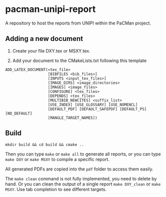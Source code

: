 # pacman-unipi-report

A repository to host the reports from UNIPI within the PaCMan project.

## Adding a new document

1. Create your file DXY.tex or MSXY.tex.

2. Add your document to the CMakeLists.txt following this template

```
ADD_LATEX_DOCUMENT(<tex_file>
                   [BIBFILES <bib_files>]
                   [INPUTS <input_tex_files>]
                   [IMAGE_DIRS] <image_directories>
                   [IMAGES] <image_files>
                   [CONFIGURE] <tex_files>
                   [DEPENDS] <tex_files>
                   [MULTIBIB_NEWCITES] <suffix_list>
                   [USE_INDEX] [USE_GLOSSARY] [USE_NOMENCL]
                   [DEFAULT_PDF] [DEFAULT_SAFEPDF] [DEFAULT_PS] [NO_DEFAULT]
                   [MANGLE_TARGET_NAMES])
```

## Build

`mkdir build && cd build && cmake ..`

Then you can type `make` or `make all` to generate all reports, or you can type `make DXY` or `make MSXY` to compile a specific report.

All generated PDFs are copied into the `pdf` folder to access them easily.

The `make clean` command is not fully implemented, you need to delete by hand. Or you can clean the output of a single report `make DXY_clean` or `make MSXY`. Use tab completion to see different targets.
